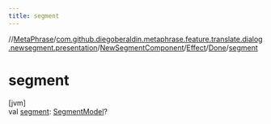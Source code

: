 ```yaml
---
title: segment
---
```

//[MetaPhrase](../../../../../index.html)/[com.github.diegoberaldin.metaphrase.feature.translate.dialog.newsegment.presentation](../../../index.html)/[NewSegmentComponent](../../index.html)/[Effect](../index.html)/[Done](index.html)/[segment](segment.html)



# segment



[jvm]\
val [segment](segment.html): [SegmentModel](../../../../com.github.diegoberaldin.metaphrase.domain.project.data/-segment-model/index.html)?




